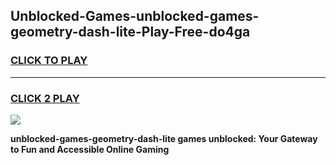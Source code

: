
## Unblocked-Games-unblocked-games-geometry-dash-lite-Play-Free-do4ga
<h3>
<a href="https://premium76.site?title=unblocked-games-geometry-dash-lite&ref=09A">CLICK TO PLAY</a></h3>
<hr>

<h3>
<a href="https://premium76.site?title=unblocked-games-geometry-dash-lite&ref=09A">CLICK 2 PLAY</a>
  
</h3>

<a href="https://premium76.site?title=unblocked-games-geometry-dash-lite&ref=09A"><img src="https://clearcache.store/games.png"></a>


**unblocked-games-geometry-dash-lite games unblocked: Your Gateway to Fun and Accessible Online Gaming**
